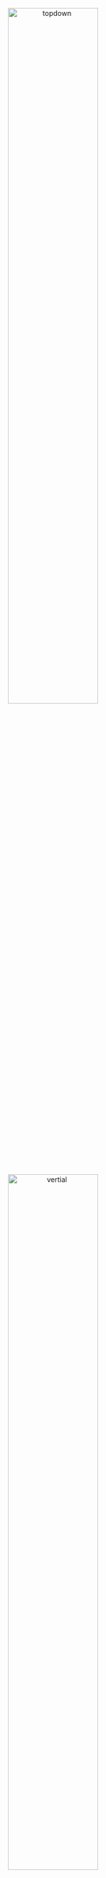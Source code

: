 
<p align="center">
  <img src="images/topdown.gif" width="60%" title="topdown">
</p>

<p align="center">
  <img src="images/vertical.gif" width="60%" title="vertial">
</p>



## What is it?

It is a video comparsion tool to compare the raw video and processed video. At the top right of the image, there are  two figures from the raw video and the processed video which could show the detail and difference. Two mainly comparison methods are implemented, top down flash and vertial flash. The example is shown above. This tool can be used to compare two videos and the videos with same name in the different folders, which could also be used to calculate the evaluation metrics of the videos.
  
## Support flash types
- topdown flash
- leftright flash
- vertical flash


## Installation
```
git clone https://github.com/wuchangsheng951/VideoComparisonTool.git
cd VideoComparsionTool
pip install -r requirements.txt
```

## Usage: Command line
```python
from VideoComparisonTool import VCT 

# compare two video
vct = VCT(source_text = 'input', target_text = 'output', image_size = (1080,1920), zoom_point = (400,500))
#output size
vct.video2clip('Findx3.mp4','Findx3.mp4', flash_type= 'vertical_left', resize = (1580,1920))


#vct = VCT(source_text = 'input', target_text = 'output', zoom_point = (400,500))
#set different zoom point for different videos
zoom_dict = {}
zoom_dict['indoor1.mp4'] = (800,800)
#compare the videos in different folder
vct.videos2clip('input_video', 'output_video', flash_type= 'topdown', zoom_dict = zoom_dict)
#compare the two videos
vct.video2clip('input.mp4','output.mp4', flash_type= 'vertical')

#cal the psnr 
def  CalPSNR(x,y,range = 255):
      return 10*np.log10(range**2/np.mean((x-y)**2))

vct.cal_video_metirc('indoor1.mp4', 'indoor1_noise.mp4', metric_function = CalPSNR)
```

## License
> MIT License
